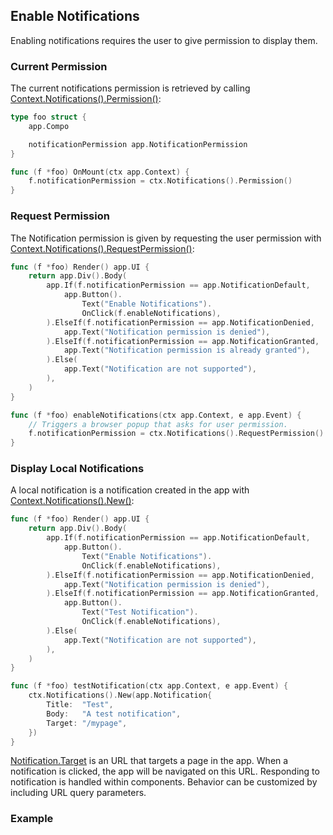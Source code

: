 ## Enable Notifications

Enabling notifications requires the user to give permission to display them.

### Current Permission

The current notifications permission is retrieved by calling [Context.Notifications().Permission()](/reference#NotificationService.Permission):

```go
type foo struct {
	app.Compo

	notificationPermission app.NotificationPermission
}

func (f *foo) OnMount(ctx app.Context) {
	f.notificationPermission = ctx.Notifications().Permission()
}
```

### Request Permission

The Notification permission is given by requesting the user permission with [Context.Notifications().RequestPermission()](/reference#NotificationService.RequestPermission):

```go
func (f *foo) Render() app.UI {
	return app.Div().Body(
		app.If(f.notificationPermission == app.NotificationDefault,
			app.Button().
				Text("Enable Notifications").
				OnClick(f.enableNotifications),
		).ElseIf(f.notificationPermission == app.NotificationDenied,
			app.Text("Notification permission is denied"),
		).ElseIf(f.notificationPermission == app.NotificationGranted,
			app.Text("Notification permission is already granted"),
		).Else(
			app.Text("Notification are not supported"),
		),
	)
}

func (f *foo) enableNotifications(ctx app.Context, e app.Event) {
	// Triggers a browser popup that asks for user permission.
	f.notificationPermission = ctx.Notifications().RequestPermission()
}
```

### Display Local Notifications

A local notification is a notification created in the app with [Context.Notifications().New()](/reference#NotificationService.New):

```go
func (f *foo) Render() app.UI {
	return app.Div().Body(
		app.If(f.notificationPermission == app.NotificationDefault,
			app.Button().
				Text("Enable Notifications").
				OnClick(f.enableNotifications),
		).ElseIf(f.notificationPermission == app.NotificationDenied,
			app.Text("Notification permission is denied"),
		).ElseIf(f.notificationPermission == app.NotificationGranted,
			app.Button().
				Text("Test Notification").
				OnClick(f.enableNotifications),
		).Else(
			app.Text("Notification are not supported"),
		),
	)
}

func (f *foo) testNotification(ctx app.Context, e app.Event) {
	ctx.Notifications().New(app.Notification{
		Title:  "Test",
		Body:   "A test notification",
		Target: "/mypage",
	})
}
```

[Notification.Target](/reference#Notification) is an URL that targets a page in the app. When a notification is clicked, the app will be navigated on this URL. Responding to notification is handled within components. Behavior can be customized by including URL query parameters.

### Example
